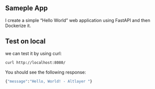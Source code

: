 ## Sameple App 
I create a simple “Hello World” web application using FastAPI and then Dockerize it.
## Test on local 
we can test it by using curl:
```sh
curl http://localhost:8080/
```
You should see the following response:
```sh
{"message":"Hello, World! - Altlayer "}
```
